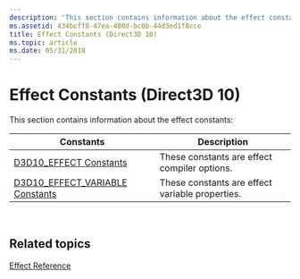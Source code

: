 ```yaml
---
description: 'This section contains information about the effect constants:'
ms.assetid: 434bcff8-47ea-480d-bc0b-44d3ed1f8cce
title: Effect Constants (Direct3D 10)
ms.topic: article
ms.date: 05/31/2018
---
```


# Effect Constants (Direct3D 10)

This section contains information about the effect constants:



| Constants                                                      | Description                                     |
|----------------------------------------------------------------|-------------------------------------------------|
| [D3D10\_EFFECT Constants](d3d10-effect.md)                    | These constants are effect compiler options.    |
| [D3D10\_EFFECT\_VARIABLE Constants](d3d10-effect-variable.md) | These constants are effect variable properties. |



 

## Related topics

<dl> <dt>

[Effect Reference](d3d10-graphics-reference-effect.md)
</dt> </dl>

 

 




